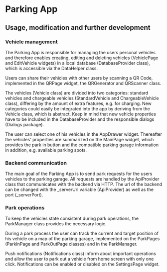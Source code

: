 # Parking App

## Usage, modification and further development

### Vehicle management
The Parking App is responsible for managing the users personal vehicles and therefore enables creating, editing and deleting vehicles (VehiclePage and EditVehicle widgets) in a local database (DatabaseProvider class), which is accessible via the DataHelper class.

Users can share their vehicles with other users by scanning a QR Code, implemented in the QRPage widget, the QRGenerator and QRScanner class.

The vehicles (Vehicle class) are divided into two categories: standard vehicles and chargeable vehicles (StandardVehicle and ChargeableVehicle class), differing by the amount of extra features, e.g. for charging. New categories could easily be integrated into the app by deriving from the Vehicle class, which is abstract. Keep in mind that new vehicle properties have to be included in the DatabaseProvider and the responsible dialogs (Dialogs package).

The user can select one of his vehicles in the AppDrawer widget. Thereafter the vehicles' properties are summarized on the MainPage widget, which provides the park in button and the compatible parking garage information in addition, e.g. available parking spots.

### Backend communication
The main goal of the Parking App is to send park requests for the users vehicles to the parking garage. All requests are handled by the ApiProvider class that communicates with the backend via HTTP. The url of the backend can be changed with the _serverUrl variable (ApiProvider) as well as the port (_serverPort).

### Park operations
To keep the vehicles state consistent during park operations, the ParkManager class provides the necessary logic.

During a park process the user can track the current and target position of his vehicle on a map of the parking garage, implemented on the ParkPages (ParkInPage and ParkOutPage classes) and in the ParkManager.

Push notifications (Notifications class) inform about important operations and allow the user to park out a vehicle from home screen with only one click. Notifications can be enabled or disabled on the SettingsPage widget. 
